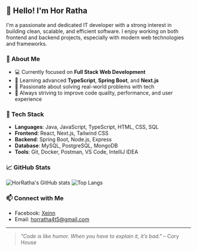## 👋 Hello! I'm Hor Ratha

I'm a passionate and dedicated IT developer with a strong interest in building clean, scalable, and efficient software. I enjoy working on both frontend and backend projects, especially with modern web technologies and frameworks.

### 🚀 About Me
- 💻 Currently focused on **Full Stack Web Development**
- 🌱 Learning advanced **TypeScript**, **Spring Boot**, and **Next.js**
- 🧠 Passionate about solving real-world problems with tech
- 🎯 Always striving to improve code quality, performance, and user experience

### 🔧 Tech Stack
- **Languages**: Java, JavaScript, TypeScript, HTML, CSS, SQL
- **Frontend**: React, Next.js, Tailwind CSS
- **Backend**: Spring Boot, Node.js, Express
- **Database**: MySQL, PostgreSQL, MongoDB
- **Tools**: Git, Docker, Postman, VS Code, IntelliJ IDEA

### 📈 GitHub Stats
![HorRatha's GitHub stats](https://github-readme-stats.vercel.app/api?username=HorRatha&show_icons=true&theme=radical)
![Top Langs](https://github-readme-stats.vercel.app/api/top-langs/?username=HorRatha&layout=compact&theme=radical)

### 📫 Connect with Me
- Facebook: [Xeinn](https://www.facebook.com/share/1BqNLhpv2V/?mibextid=wwXIfr)
- Email: horratha4t5@gmail.com

---

> _"Code is like humor. When you have to explain it, it’s bad."_ – Cory House
